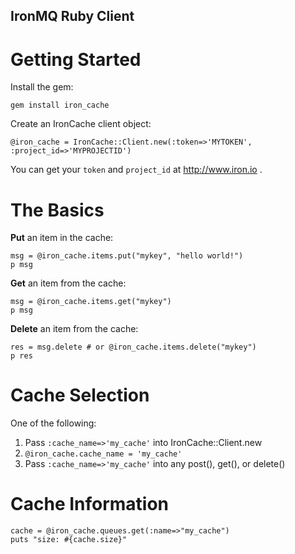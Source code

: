 IronMQ Ruby Client
-------------

Getting Started
==============

Install the gem:

    gem install iron_cache

Create an IronCache client object:

    @iron_cache = IronCache::Client.new(:token=>'MYTOKEN', :project_id=>'MYPROJECTID')

You can get your `token` and `project_id` at http://www.iron.io .


The Basics
=========

**Put** an item in the cache:

    msg = @iron_cache.items.put("mykey", "hello world!")
    p msg

**Get** an item from the cache:

    msg = @iron_cache.items.get("mykey")
    p msg

**Delete** an item from the cache:

    res = msg.delete # or @iron_cache.items.delete("mykey")
    p res


Cache Selection
===============

One of the following:

1. Pass `:cache_name=>'my_cache'` into IronCache::Client.new
1. `@iron_cache.cache_name = 'my_cache'`
1. Pass `:cache_name=>'my_cache'` into any post(), get(), or delete()

Cache Information
=================

    cache = @iron_cache.queues.get(:name=>"my_cache")
    puts "size: #{cache.size}"

 